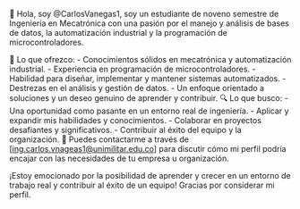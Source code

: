 👋 Hola, soy @CarlosVanegas1, soy un estudiante de noveno semestre de Ingeniería en Mecatrónica con una pasión por el manejo y análisis de bases de datos, la automatización industrial y la programación de microcontroladores.

🌟 Lo que ofrezco:
    - Conocimientos sólidos en mecatrónica y automatización industrial.
    - Experiencia en programación de microcontroladores.
    - Habilidad para diseñar, implementar y mantener sistemas automatizados.
    - Destrezas en el análisis y gestión de datos.
    - Un enfoque orientado a soluciones y un deseo genuino de aprender y contribuir.
🔍 Lo que busco:
    - Una oportunidad como pasante en un entorno real de ingeniería.
    - Aplicar y expandir mis habilidades y conocimientos.
    - Colaborar en proyectos desafiantes y significativos.
    - Contribuir al éxito del equipo y la organización.
📧 Puedes contactarme a través de [ing.carlos.vnageas1@unimilitar.edu.co] para discutir cómo mi perfil podría encajar con las necesidades de tu empresa u organización.

¡Estoy emocionado por la posibilidad de aprender y crecer en un entorno de trabajo real y contribuir al éxito de un equipo! Gracias por considerar mi perfil.
